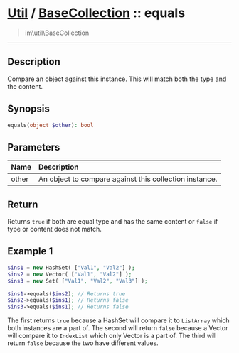 # [Util](Util.md) / [BaseCollection](Util-BaseCollection.md) :: equals
 > im\util\BaseCollection
____

## Description
Compare an object against this instance.
This will match both the type and the content.

## Synopsis
```php
equals(object $other): bool
```

## Parameters
| Name | Description |
| :--- | :---------- |
| other | An object to compare against this collection instance. |

## Return
Returns `true` if both are equal type and has the same content
or `false` if type or content does not match.

## Example 1
```php
$ins1 = new HashSet( ["Val1", "Val2"] );
$ins2 = new Vector( ["Val1", "Val2"] );
$ins3 = new Set( ["Val1", "Val2", "Val3"] );

$ins1->equals($ins2); // Returns true
$ins2->equals($ins1); // Returns false
$ins3->equals($ins1); // Returns false
```

The first returns `true` because a HashSet will compare it to `ListArray`
which both instances are a part of. The second will return `false`
because a Vector will compare it to `IndexList` which only Vector is a part of.
The third will return `false` because the two have different values.

